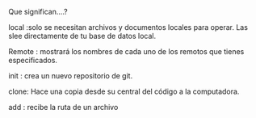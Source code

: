 Que significan....?

local :solo se necesitan archivos y documentos locales para operar. Las slee directamente de tu base de datos local.

Remote : mostrará los nombres de cada uno de los remotos que tienes especificados.

init : crea un nuevo repositorio de git.

clone: Hace una copia desde su central del código a la computadora.

add : recibe la ruta de un archivo
